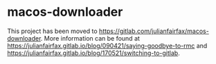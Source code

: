 # macos-downloader
This project has been moved to https://gitlab.com/julianfairfax/macos-downloader. More information can be found at https://julianfairfax.gitlab.io/blog/090421/saying-goodbye-to-rmc and https://julianfairfax.gitlab.io/blog/170521/switching-to-gitlab.
